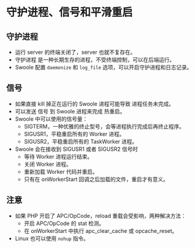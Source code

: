 # 守护进程、信号和平滑重启

## 守护进程
* 运行 server 的终端关闭了，server 也就不复存在。
* 守护进程 是一种长期生存的进程，不受终端控制，可以在后端运行。
* Swoole 配置 `daemonize` 和 `log_file` 选项，可以开启守护进程和日志记录。


## 信号
* 如果直接 kill 掉正在运行的 Swoole 进程可能导致 进程任务未完成。
* 可以发送 信号 到 Swoole 进程来完成 热重启。
* Swoole 中可以使用的信号量：
    * SIGTERM，一种优雅的终止型号，会等进程执行完成后再终止程序。
    * SIGUSR1，平稳重启所有的 Worker 进程。
    * SIGUSR2，平稳重启所有的 TaskWorker 进程。
* Swoole 会在接收到 SIGUSR1 或者 SIGUSR2 信号时
    * 等待 Worker 进程运行结束。
    * 关闭 Worker 进程。
    * 重新加载 Worker 代码并重启。
    * 只有在 onWorkerStart 回调之后加载的文件，重启才有意义。

## 注意
* 如果 PHP 开启了 APC/OpCode，reload 重载会受影响，两种解决方法：
    * 开启 APC/OpCode 的 stat 检测。
    * 在 onWorkerStart 中执行 apc_clear_cache 或 opcache_reset。
* Linux 也可以使用 `nohup` 指令。
